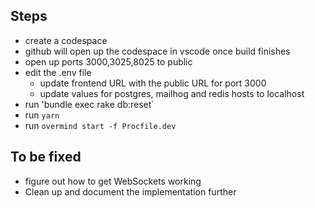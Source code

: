 ## Steps

- create a codespace
- github will open up the codespace in vscode once build finishes
- open up ports 3000,3025,8025 to public
- edit the .env file
  - update frontend URL with the public URL for port 3000
  - update values for postgres, mailhog and redis hosts to localhost
- run 'bundle exec rake db:reset`
- run `yarn`
- run `overmind start -f Procfile.dev`

## To be fixed
- figure out how to get WebSockets working
- Clean up and document the implementation further